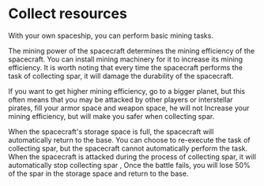# Collect resources

With your own spaceship, you can perform basic mining tasks.

The mining power of the spacecraft determines the mining efficiency of the spacecraft. You can install mining machinery for it to increase its mining efficiency. It is worth noting that every time the spacecraft performs the task of collecting spar, it will damage the durability of the spacecraft.

If you want to get higher mining efficiency, go to a bigger planet, but this often means that you may be attacked by other players or interstellar pirates, fill your armor space and weapon space, he will not Increase your mining efficiency, but will make you safer when collecting spar.

When the spacecraft's storage space is full, the spacecraft will automatically return to the base. You can choose to re-execute the task of collecting spar, but the spacecraft cannot automatically perform the task. When the spacecraft is attacked during the process of collecting spar, it will automatically stop collecting spar , Once the battle fails, you will lose 50% of the spar in the storage space and return to the base.
